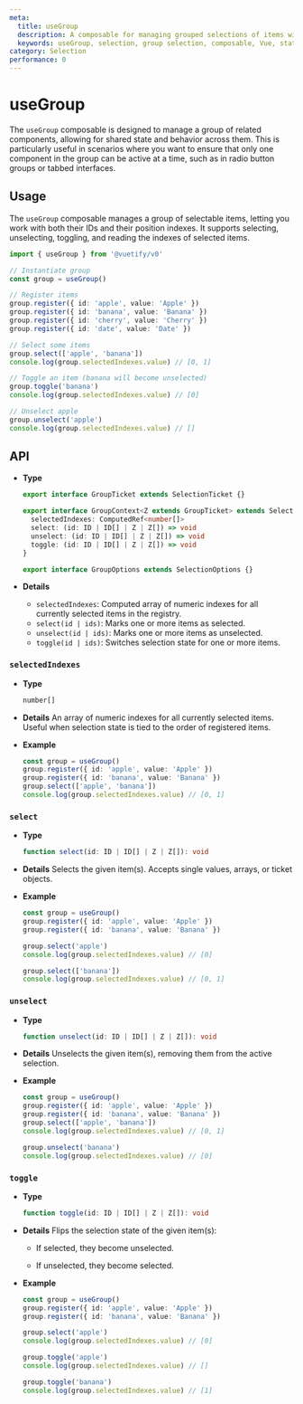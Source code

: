 ```yaml
---
meta:
  title: useGroup
  description: A composable for managing grouped selections of items with support for selecting, unselecting, toggling, and tracking selected indexes.
  keywords: useGroup, selection, group selection, composable, Vue, state management
category: Selection
performance: 0
---
```


<script setup>
  import Mermaid from '@/components/Mermaid.vue'
  import DocsPageFeatures from '@/components/docs/DocsPageFeatures.vue'
</script>

# useGroup

The `useGroup` composable is designed to manage a group of related components, allowing for shared state and behavior across them. This is particularly useful in scenarios where you want to ensure that only one component in the group can be active at a time, such as in radio button groups or tabbed interfaces.

<DocsPageFeatures />

## Usage

The `useGroup` composable manages a group of selectable items, letting you work with both their IDs and their position indexes.
It supports selecting, unselecting, toggling, and reading the indexes of selected items.

```ts
import { useGroup } from '@vuetify/v0'

// Instantiate group
const group = useGroup()

// Register items
group.register({ id: 'apple', value: 'Apple' })
group.register({ id: 'banana', value: 'Banana' })
group.register({ id: 'cherry', value: 'Cherry' })
group.register({ id: 'date', value: 'Date' })

// Select some items
group.select(['apple', 'banana'])
console.log(group.selectedIndexes.value) // [0, 1]

// Toggle an item (banana will become unselected)
group.toggle('banana')
console.log(group.selectedIndexes.value) // [0]

// Unselect apple
group.unselect('apple')
console.log(group.selectedIndexes.value) // []
```

## API

- **Type**

  ```ts
  export interface GroupTicket extends SelectionTicket {}

  export interface GroupContext<Z extends GroupTicket> extends SelectionContext<Z> {
    selectedIndexes: ComputedRef<number[]>
    select: (id: ID | ID[] | Z | Z[]) => void
    unselect: (id: ID | ID[] | Z | Z[]) => void
    toggle: (id: ID | ID[] | Z | Z[]) => void
  }

  export interface GroupOptions extends SelectionOptions {}
  ```
- **Details**

  - `selectedIndexes`: Computed array of numeric indexes for all currently selected items in the registry.
  - `select(id | ids)`: Marks one or more items as selected.
  - `unselect(id | ids)`: Marks one or more items as unselected.
  - `toggle(id | ids)`: Switches selection state for one or more items.

### `selectedIndexes`

- **Type**
  ```ts
  number[]
  ```

- **Details**
  An array of numeric indexes for all currently selected items.
  Useful when selection state is tied to the order of registered items.

- **Example**
  ```ts
  const group = useGroup()
  group.register({ id: 'apple', value: 'Apple' })
  group.register({ id: 'banana', value: 'Banana' })
  group.select(['apple', 'banana'])
  console.log(group.selectedIndexes.value) // [0, 1]
  ```

### `select`

- **Type**
  ```ts
  function select(id: ID | ID[] | Z | Z[]): void
  ```

- **Details**
  Selects the given item(s). Accepts single values, arrays, or ticket objects.

- **Example**
  ```ts
  const group = useGroup()
  group.register({ id: 'apple', value: 'Apple' })
  group.register({ id: 'banana', value: 'Banana' })

  group.select('apple')
  console.log(group.selectedIndexes.value) // [0]

  group.select(['banana'])
  console.log(group.selectedIndexes.value) // [0, 1]
  ```

### `unselect`

- **Type**
  ```ts
  function unselect(id: ID | ID[] | Z | Z[]): void
  ```

- **Details**
  Unselects the given item(s), removing them from the active selection.

- **Example**
  ```ts
  const group = useGroup()
  group.register({ id: 'apple', value: 'Apple' })
  group.register({ id: 'banana', value: 'Banana' })
  group.select(['apple', 'banana'])
  console.log(group.selectedIndexes.value) // [0, 1]

  group.unselect('banana')
  console.log(group.selectedIndexes.value) // [0]
  ```

### `toggle`

- **Type**
  ```ts
  function toggle(id: ID | ID[] | Z | Z[]): void
  ```

- **Details**
  Flips the selection state of the given item(s):

  - If selected, they become unselected.

  - If unselected, they become selected.

- **Example**
  ```ts
  const group = useGroup()
  group.register({ id: 'apple', value: 'Apple' })
  group.register({ id: 'banana', value: 'Banana' })

  group.select('apple')
  console.log(group.selectedIndexes.value) // [0]

  group.toggle('apple')
  console.log(group.selectedIndexes.value) // []

  group.toggle('banana')
  console.log(group.selectedIndexes.value) // [1]
  ```
